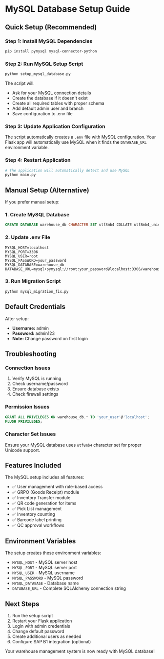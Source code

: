 # MySQL Database Setup Guide

## Quick Setup (Recommended)

### Step 1: Install MySQL Dependencies
```bash
pip install pymysql mysql-connector-python
```

### Step 2: Run MySQL Setup Script
```bash
python setup_mysql_database.py
```

The script will:
- Ask for your MySQL connection details
- Create the database if it doesn't exist
- Create all required tables with proper schema
- Add default admin user and branch
- Save configuration to .env file

### Step 3: Update Application Configuration

The script automatically creates a `.env` file with MySQL configuration. Your Flask app will automatically use MySQL when it finds the `DATABASE_URL` environment variable.

### Step 4: Restart Application
```bash
# The application will automatically detect and use MySQL
python main.py
```

## Manual Setup (Alternative)

If you prefer manual setup:

### 1. Create MySQL Database
```sql
CREATE DATABASE warehouse_db CHARACTER SET utf8mb4 COLLATE utf8mb4_unicode_ci;
```

### 2. Update .env File
```env
MYSQL_HOST=localhost
MYSQL_PORT=3306
MYSQL_USER=root
MYSQL_PASSWORD=your_password
MYSQL_DATABASE=warehouse_db
DATABASE_URL=mysql+pymysql://root:your_password@localhost:3306/warehouse_db
```

### 3. Run Migration Script
```bash
python mysql_migration_fix.py
```

## Default Credentials

After setup:
- **Username:** admin
- **Password:** admin123
- **Note:** Change password on first login

## Troubleshooting

### Connection Issues
1. Verify MySQL is running
2. Check username/password
3. Ensure database exists
4. Check firewall settings

### Permission Issues
```sql
GRANT ALL PRIVILEGES ON warehouse_db.* TO 'your_user'@'localhost';
FLUSH PRIVILEGES;
```

### Character Set Issues
Ensure your MySQL database uses `utf8mb4` character set for proper Unicode support.

## Features Included

The MySQL setup includes all features:
- ✅ User management with role-based access
- ✅ GRPO (Goods Receipt) module
- ✅ Inventory Transfer module
- ✅ QR code generation for items
- ✅ Pick List management
- ✅ Inventory counting
- ✅ Barcode label printing
- ✅ QC approval workflows

## Environment Variables

The setup creates these environment variables:
- `MYSQL_HOST` - MySQL server host
- `MYSQL_PORT` - MySQL server port
- `MYSQL_USER` - MySQL username
- `MYSQL_PASSWORD` - MySQL password
- `MYSQL_DATABASE` - Database name
- `DATABASE_URL` - Complete SQLAlchemy connection string

## Next Steps

1. Run the setup script
2. Restart your Flask application
3. Login with admin credentials
4. Change default password
5. Create additional users as needed
6. Configure SAP B1 integration (optional)

Your warehouse management system is now ready with MySQL database!